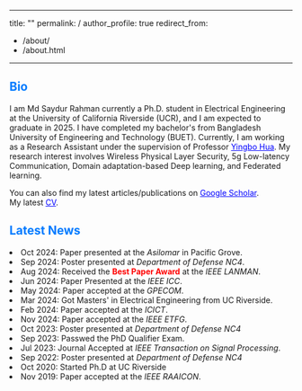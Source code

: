 ---
title: ""
permalink: /
author_profile: true
redirect_from: 
  - /about/
  - /about.html
-----
 <h2 style="color:  #007BFF;">Bio</h2>

I am Md Saydur Rahman currently a Ph.D. student in Electrical Engineering at the University of California Riverside (UCR), and I am expected to graduate in 2025. I have completed my bachelor's from Bangladesh University of Engineering and Technology (BUET). Currently, I am working as a Research Assistant under the supervision of Professor 
<a href="https://intra.ece.ucr.edu/~yhua/" style="color: blue;">Yingbo Hua</a>. My research interest involves Wireless Physical Layer Security, 5g Low-latency Communication, Domain adaptation-based Deep learning, and Federated learning. 
<div class="wordwrap">  
  You can also find my latest articles/publications on  
  <a href="https://scholar.google.com/citations?user=Zbf4zyUAAAAJ&hl=en&authuser=1" style="color: blue;">Google Scholar</a>. </div>
<div class="wordwrap"> My latest <a href="https://drive.google.com/file/d/1H2VCjDajsfCnlu8bJtW7rtqU1AkKkoMK/view" style="color: blue;">CV</a>. </div>

<div class="news-section">
  <h2 style="color:  #007BFF;">Latest News</h2>

  <li> Oct 2024: Paper presented at the <em>Asilomar </em> in Pacific Grove.</li>
  <li> Sep 2024: Poster presented at <em>Department of Defense NC4</em>.</li>
  <li> Aug 2024: Received the <strong style="color: red;">Best Paper Award</strong> at the <em>IEEE LANMAN</em>.</li>
  <li> Jun 2024: Paper Presented at the <em>IEEE ICC</em>.</li>
  <li> May 2024: Paper accepted at the <em>GPECOM</em>.</li>
  <li> Mar 2024: Got Masters' in Electrical Engineering from UC Riverside.</li>
  <li> Feb 2024: Paper accepted at the <em>ICICT</em>.</li>
  <li> Nov 2024: Paper accepted at the <em>IEEE ETFG</em>.</li>
  <li> Oct 2023: Poster presented at <em>Department of Defense NC4</em></li>
  <li> Sep 2023: Passwed the PhD Qualifier Exam.</li>
  <li> Jul 2023: Journal Accepted at <em>IEEE Transaction on Signal Processing</em>.</li>
  <li> Sep 2022: Poster presented at <em>Department of Defense NC4</em></li>
  <li> Oct 2020: Started Ph.D at UC Riverside</li>
  <li> Nov 2019: Paper accepted at the <em>IEEE RAAICON</em>.</li>
 
  




